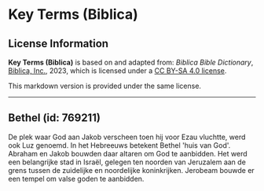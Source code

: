 # Key Terms (Biblica)

## License Information

**Key Terms (Biblica)** is based on and adapted from: _Biblica Bible Dictionary_, [Biblica, Inc.](https://www.biblica.com/), 2023, which is licensed under a [CC BY-SA 4.0 license](https://creativecommons.org/licenses/by-sa/4.0/legalcode.en).

This markdown version is provided under the same license.



--------------------------------

## Bethel (id: 769211)

De plek waar God aan Jakob verscheen toen hij voor Ezau vluchtte, werd ook Luz genoemd. In het Hebreeuws betekent Bethel 'huis van God'. Abraham en Jakob bouwden daar altaren om God te aanbidden. Het werd een belangrijke stad in Israël, gelegen ten noorden van Jeruzalem aan de grens tussen de zuidelijke en noordelijke koninkrijken. Jerobeam bouwde er een tempel om valse goden te aanbidden.


